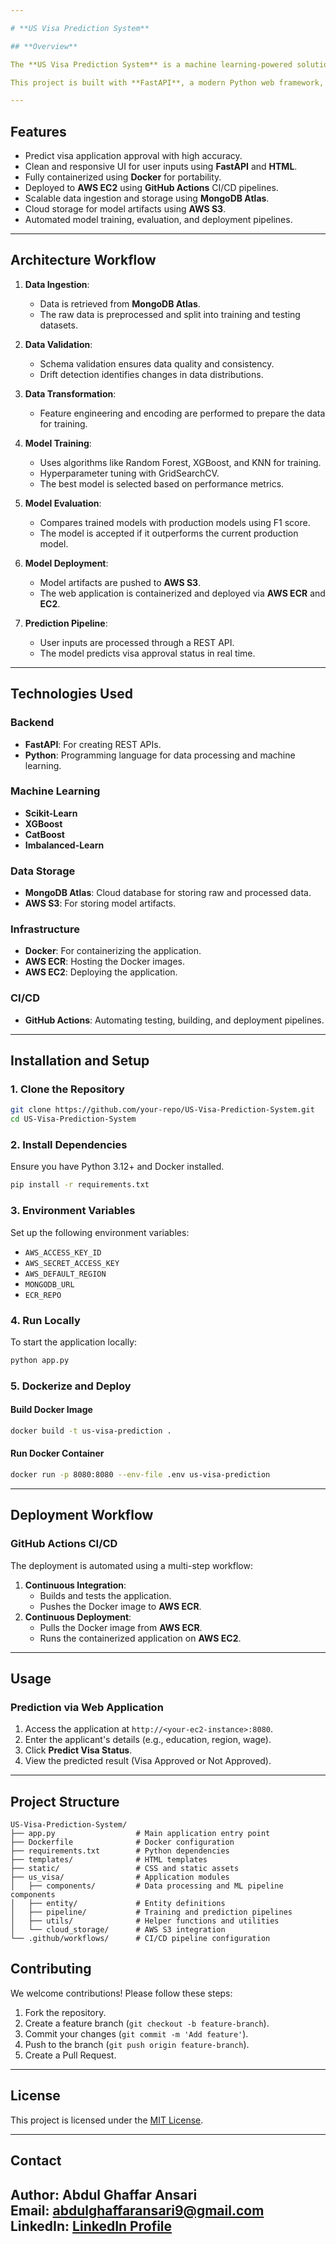 ```yaml
---

# **US Visa Prediction System**

## **Overview**

The **US Visa Prediction System** is a machine learning-powered solution designed to predict the approval status of US visa applications based on historical data and applicant details. The project leverages state-of-the-art machine learning algorithms, cloud deployment, and containerized infrastructure to ensure scalability, reliability, and ease of integration.

This project is built with **FastAPI**, a modern Python web framework, and integrates with **AWS ECR**, **AWS S3**, and **MongoDB** for data management and deployment.

---
```


## **Features**

- Predict visa application approval with high accuracy.
- Clean and responsive UI for user inputs using **FastAPI** and **HTML**.
- Fully containerized using **Docker** for portability.
- Deployed to **AWS EC2** using **GitHub Actions** CI/CD pipelines.
- Scalable data ingestion and storage using **MongoDB Atlas**.
- Cloud storage for model artifacts using **AWS S3**.
- Automated model training, evaluation, and deployment pipelines.

---

## **Architecture Workflow**

1. **Data Ingestion**:
   - Data is retrieved from **MongoDB Atlas**.
   - The raw data is preprocessed and split into training and testing datasets.

2. **Data Validation**:
   - Schema validation ensures data quality and consistency.
   - Drift detection identifies changes in data distributions.

3. **Data Transformation**:
   - Feature engineering and encoding are performed to prepare the data for training.

4. **Model Training**:
   - Uses algorithms like Random Forest, XGBoost, and KNN for training.
   - Hyperparameter tuning with GridSearchCV.
   - The best model is selected based on performance metrics.

5. **Model Evaluation**:
   - Compares trained models with production models using F1 score.
   - The model is accepted if it outperforms the current production model.

6. **Model Deployment**:
   - Model artifacts are pushed to **AWS S3**.
   - The web application is containerized and deployed via **AWS ECR** and **EC2**.

7. **Prediction Pipeline**:
   - User inputs are processed through a REST API.
   - The model predicts visa approval status in real time.

---

## **Technologies Used**

### **Backend**
- **FastAPI**: For creating REST APIs.
- **Python**: Programming language for data processing and machine learning.

### **Machine Learning**
- **Scikit-Learn**
- **XGBoost**
- **CatBoost**
- **Imbalanced-Learn**

### **Data Storage**
- **MongoDB Atlas**: Cloud database for storing raw and processed data.
- **AWS S3**: For storing model artifacts.

### **Infrastructure**
- **Docker**: For containerizing the application.
- **AWS ECR**: Hosting the Docker images.
- **AWS EC2**: Deploying the application.

### **CI/CD**
- **GitHub Actions**: Automating testing, building, and deployment pipelines.

---

## **Installation and Setup**

### **1. Clone the Repository**
```bash
git clone https://github.com/your-repo/US-Visa-Prediction-System.git
cd US-Visa-Prediction-System
```

### **2. Install Dependencies**
Ensure you have Python 3.12+ and Docker installed.
```bash
pip install -r requirements.txt
```

### **3. Environment Variables**
Set up the following environment variables:

- `AWS_ACCESS_KEY_ID`
- `AWS_SECRET_ACCESS_KEY`
- `AWS_DEFAULT_REGION`
- `MONGODB_URL`
- `ECR_REPO`

### **4. Run Locally**
To start the application locally:
```bash
python app.py
```

### **5. Dockerize and Deploy**
#### Build Docker Image
```bash
docker build -t us-visa-prediction .
```

#### Run Docker Container
```bash
docker run -p 8080:8080 --env-file .env us-visa-prediction
```

---

## **Deployment Workflow**

### **GitHub Actions CI/CD**
The deployment is automated using a multi-step workflow:
1. **Continuous Integration**:
   - Builds and tests the application.
   - Pushes the Docker image to **AWS ECR**.
2. **Continuous Deployment**:
   - Pulls the Docker image from **AWS ECR**.
   - Runs the containerized application on **AWS EC2**.

---

## **Usage**

### **Prediction via Web Application**
1. Access the application at `http://<your-ec2-instance>:8080`.
2. Enter the applicant's details (e.g., education, region, wage).
3. Click **Predict Visa Status**.
4. View the predicted result (Visa Approved or Not Approved).

---

## **Project Structure**

```plaintext
US-Visa-Prediction-System/
├── app.py                  # Main application entry point
├── Dockerfile              # Docker configuration
├── requirements.txt        # Python dependencies
├── templates/              # HTML templates
├── static/                 # CSS and static assets
├── us_visa/                # Application modules
│   ├── components/         # Data processing and ML pipeline components
│   ├── entity/             # Entity definitions
│   ├── pipeline/           # Training and prediction pipelines
│   ├── utils/              # Helper functions and utilities
│   └── cloud_storage/      # AWS S3 integration
└── .github/workflows/      # CI/CD pipeline configuration
```


## **Contributing**

We welcome contributions! Please follow these steps:
1. Fork the repository.
2. Create a feature branch (`git checkout -b feature-branch`).
3. Commit your changes (`git commit -m 'Add feature'`).
4. Push to the branch (`git push origin feature-branch`).
5. Create a Pull Request.

---

## **License**

This project is licensed under the [MIT License](LICENSE).

---

## **Contact**

**Author**: Abdul Ghaffar Ansari  
**Email**: [abdulghaffaransari9@gmail.com](mailto:abdulghaffaransari9@gmail.com)  
**LinkedIn**: [LinkedIn Profile](https://www.linkedin.com/in/abdulghaffaransari/)  
---


